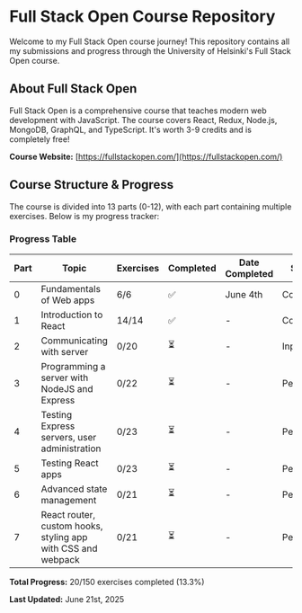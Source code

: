 # Full Stack Open Course Repository 

Welcome to my Full Stack Open course journey! This repository contains all my submissions and progress through the University of Helsinki's Full Stack Open course.

## About Full Stack Open

Full Stack Open is a comprehensive course that teaches modern web development with JavaScript. The course covers React, Redux, Node.js, MongoDB, GraphQL, and TypeScript. It's worth 3-9 credits and is completely free!

**Course Website:** [https://fullstackopen.com/](https://fullstackopen.com/)

## Course Structure & Progress

The course is divided into 13 parts (0-12), with each part containing multiple exercises. Below is my progress tracker:

###  Progress Table

| Part | Topic | Exercises | Completed | Date Completed | Status |
|------|-------|-----------|-----------|----------------|---------|
| 0 | Fundamentals of Web apps | 6/6 | ✅ | June 4th | Complete |
| 1 | Introduction to React | 14/14 | ✅ | - | Complete |
| 2 | Communicating with server | 0/20 | ⏳ | - | Inprogress |
| 3 | Programming a server with NodeJS and Express | 0/22 | ⏳ | - | Pending |
| 4 | Testing Express servers, user administration | 0/23 | ⏳ | - | Pending |
| 5 | Testing React apps | 0/23 | ⏳ | - | Pending |
| 6 | Advanced state management | 0/21 | ⏳ | - | Pending |
| 7 | React router, custom hooks, styling app with CSS and webpack | 0/21 | ⏳ | - | Pending |

**Total Progress:** 20/150 exercises completed (13.3%)

**Last Updated:** June 21st, 2025
